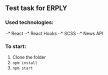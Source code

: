 
## Test task for ERPLY

### Used technologies:

⋅⋅* React
⋅⋅* React Hooks
⋅⋅* SCSS
⋅⋅* News API

### To start:

1. Clone the folder
2. `npm install`
3. `npm start`
